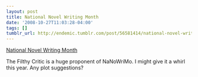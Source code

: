 ```yaml
---
layout: post
title: National Novel Writing Month
date: '2008-10-27T11:03:28-04:00'
tags: []
tumblr_url: http://endemic.tumblr.com/post/56581414/national-novel-writing-month
---
```

[National Novel Writing Month](http://www.nanowrimo.org/)  

The Filthy Critic is a huge proponent of NaNoWriMo. I might give it a whirl this year. Any plot suggestions?

